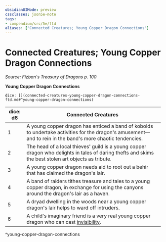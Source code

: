 ```yaml
---
obsidianUIMode: preview
cssclasses: json5e-note
tags:
- compendium/src/5e/ftd
aliases: ["Connected Creatures; Young Copper Dragon Connections"]
---
```

# Connected Creatures; Young Copper Dragon Connections
*Source: Fizban's Treasury of Dragons p. 100* 

**Young Copper Dragon Connections**

`dice: [](connected-creatures-young-copper-dragon-connections-ftd.md#^young-copper-dragon-connections)`

| dice: d6 | Connected Creatures |
|----------|---------------------|
| 1 | A young copper dragon has enticed a band of kobolds to undertake activities for the dragon's amusement—and to rein in the band's more chaotic tendencies. |
| 2 | The head of a local thieves' guild is a young copper dragon who delights in tales of daring thefts and skims the best stolen art objects as tribute. |
| 3 | A young copper dragon needs aid to root out a behir that has claimed the dragon's lair. |
| 4 | A band of raiders tithes treasure and tales to a young copper dragon, in exchange for using the canyons around the dragon's lair as a haven. |
| 5 | A dryad dwelling in the woods near a young copper dragon's lair helps to ward off intruders. |
| 6 | A child's imaginary friend is a very real young copper dragon who can cast [invisibility](compendium/spells/invisibility.md). |
^young-copper-dragon-connections